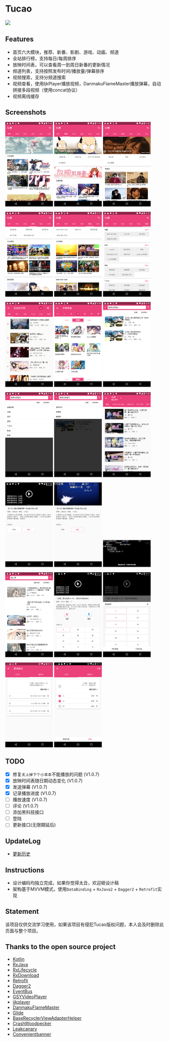 # Tucao
![](http://www.tucao.tv/skin2013/banner.jpg)

## Features
- 首页六大模块，推荐、新番、影剧、游戏、动画、频道
- 全站排行榜，支持每日/每周排序
- 放映时间表，可以查看周一到周日新番的更新情况
- 频道列表，支持按照发布时间/播放量/弹幕排序
- 视频搜索，支持分频道搜索
- 视频查看，使用IjkPlayer播放视频，DanmakuFlameMaster播放弹幕，自动拼接多段视频（使用concat协议）
- 视频离线缓存

## Screenshots
<a href="art/1.png"><img src="art/1.png" width="30%"/></a>
<a href="art/2.png"><img src="art/2.png" width="30%"/></a>
<a href="art/3.png"><img src="art/3.png" width="30%"/></a>

<a href="art/4.png"><img src="art/4.png" width="30%"/></a>
<a href="art/5.png"><img src="art/5.png" width="30%"/></a>
<a href="art/6.png"><img src="art/6.png" width="30%"/></a>

<a href="art/7.png"><img src="art/7.png" width="30%"/></a>
<a href="art/8.png"><img src="art/8.png" width="30%"/></a>
<a href="art/9.png"><img src="art/9.png" width="30%"/></a>

<a href="art/10.png"><img src="art/10.png" width="30%"/></a>
<a href="art/11.png"><img src="art/11.png" width="30%"/></a>
<a href="art/12.png"><img src="art/12.png" width="30%"/></a>

<a href="art/13.png"><img src="art/13.png" width="30%"/></a>
<a href="art/14.png"><img src="art/14.png" width="30%"/></a>
<a href="art/15.png"><img src="art/15.png" width="30%"/></a>

<a href="art/16.png"><img src="art/16.png" width="30%"/></a>
<a href="art/17.png"><img src="art/17.png" width="30%"/></a>
<a href="art/18.png"><img src="art/18.png" width="30%"/></a>

<a href="art/19.png"><img src="art/19.png" width="30%"/></a>
<a href="art/20.png"><img src="art/20.png" width="30%"/></a>

## TODO
- [x] 修复`天上掉下个小本本`不能播放的问题 (V1.0.7)
- [x] 放映时间表随日期动态变化 (V1.0.7)
- [x] 发送弹幕 (V1.0.7)
- [x] 记录播放进度 (V1.0.7)
- [ ] 播放速度 (V1.0.7)
- [ ] 评论 (V1.0.7)
- [ ] 添加黑科技接口
- [ ] 登陆
- [ ] 更新接口(无限期延后)

## UpdateLog
- [更新历史](https://github.com/blackbbc/Tucao/blob/master/changelog.md)


## Instructions
- 设计编码均独立完成，如果你觉得太丑，欢迎砸设计稿
- 架构基于MVVM模式，使用`DataBinding` + `RxJava2` + `Dagger2` + `Retrofit`实现

## Statement
该项目仅供交流学习使用，如果该项目有侵犯Tucao版权问题，本人会及时删除此页面与整个项目。

## Thanks to the open source project
- [Kotlin](https://github.com/JetBrains/kotlin)
- [RxJava](https://github.com/ReactiveX/RxJava)
- [RxLifecycle](https://github.com/trello/RxLifecycle)
- [RxDownload](https://github.com/ssseasonnn/RxDownload)
- [Retrofit](https://github.com/square/retrofit)
- [Dagger2](https://github.com/google/dagger)
- [EventBus](https://github.com/greenrobot/EventBus)
- [GSYVideoPlayer](https://github.com/CarGuo/GSYVideoPlayer)
- [ijkplayer](https://github.com/Bilibili/ijkplayer)
- [DanmakuFlameMaster](https://github.com/Bilibili/DanmakuFlameMaster)
- [Glide](https://github.com/bumptech/glide)
- [BaseRecyclerViewAdapterHelper](https://github.com/CymChad/BaseRecyclerViewAdapterHelper)
- [CrashWoodpecker](https://github.com/drakeet/CrashWoodpecker)
- [Leakcanary](https://github.com/square/leakcanary)
- [Convenientbanner](https://github.com/saiwu-bigkoo/Android-ConvenientBanner)
